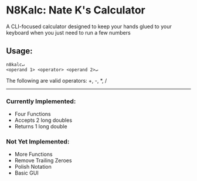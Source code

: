 # N8Kalc: Nate K's Calculator
A CLI-focused calculator designed to keep your hands glued to your keyboard when you just need to run a few numbers
## Usage:
```
n8kalc↵
<operand 1> <operator> <operand 2>↵
```
The following are valid operators: +, -, *, /

---
### Currently Implemented:
- Four Functions
- Accepts 2 long doubles
- Returns 1 long double
### Not Yet Implemented:
- More Functions
- Remove Trailing Zeroes
- Polish Notation
- Basic GUI
